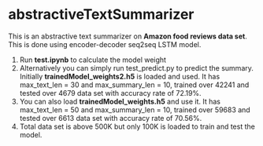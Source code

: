 # abstractiveTextSummarizer

This is an abstractive text summarizer on **Amazon food reviews data set**. This is done using encoder-decoder seq2seq LSTM model.

1. Run **test.ipynb** to calculate the model weight
2. Alternatively you can simply run test_predict.py to predict the summary.
Initially **trainedModel_weights2.h5** is loaded and used. It has max_text_len = 30 and max_summary_len = 10, trained over 42241 and tested over 4679 data set with accuracy rate of 72.19%.
3. You can also load **trainedModel_weights.h5** and use it. It has max_text_len = 50 and max_summary_len = 10, trained over 59683 and tested over 6613 data set with accuracy rate of 70.56%.
4. Total data set is above 500K but only 100K is loaded to train and test the model.
